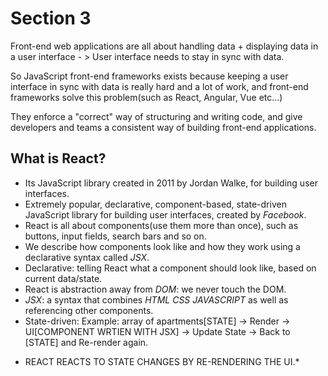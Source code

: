 # Section 3

Front-end web applications are all about handling data + displaying data in a user interface - > User interface needs to stay in sync with data.

So JavaScript front-end frameworks exists because keeping a user interface in sync with data is really hard and a lot of work, and front-end frameworks solve this problem(such as React, Angular, Vue etc...)

They enforce a "correct" way of structuring and writing code, and give developers and teams a consistent way of building front-end applications.

## What is React?

- Its JavaScript library created in 2011 by Jordan Walke, for building user interfaces.
- Extremely popular, declarative, component-based, state-driven JavaScript library for building user interfaces, created by _Facebook_.
- React is all about components(use them more than once), such as buttons, input fields, search bars and so on.
- We describe how components look like and how they work using a declarative syntax called _JSX_.
- Declarative: telling React what a component should look like, based on current data/state.
- React is abstraction away from _DOM_: we never touch the DOM.
- _JSX_: a syntax that combines _HTML_ _CSS_ _JAVASCRIPT_ as well as referencing other components.
- State-driven: Example: array of apartments[STATE] -> Render -> UI[COMPONENT WRTIEN WITH JSX] -> Update State -> Back to [STATE] and Re-render again.

* REACT REACTS TO STATE CHANGES BY RE-RENDERING THE UI.\*
